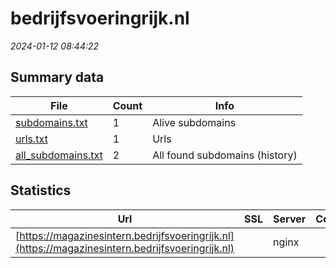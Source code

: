 # bedrijfsvoeringrijk.nl
*2024-01-12 08:44:22*
## Summary data
| File       | Count | Info |
|------------|-------|------|
|[subdomains.txt](/data/bedrijfsvoeringrijk.nl/subdomains.txt)|1|Alive subdomains|
|[urls.txt](/data/bedrijfsvoeringrijk.nl/urls.txt)|1|Urls|
|[all_subdomains.txt](/data/bedrijfsvoeringrijk.nl/all_subdomains.txt)|2|All found subdomains (history)|
## Statistics
| Url | SSL | Server | Cookie | HSTS | CSP | XFO | XXP | RP | Tech |Title |
|------------|-------|------|------|------|------|------|------|------|------|------|
|[https://magazinesintern.bedrijfsvoeringrijk.nl](https://magazinesintern.bedrijfsvoeringrijk.nl)| |nginx| |:white_check_mark: |:warning: | :white_check_mark: | :white_check_mark: | :white_check_mark: |HSTS Nginx||